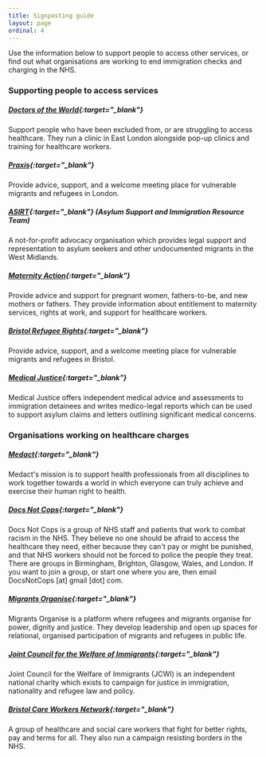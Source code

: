 ```yaml
---
title: Signposting guide
layout: page
ordinal: 4
---
```


Use the information below to support people to access other services, or find out what organisations are working to end immigration checks and charging in the NHS.

### Supporting people to access services

##### [Doctors of the World](http://www.doctorsoftheworld.org.uk/){:target="_blank"}

Support people who have been excluded from, or are struggling to access healthcare. They run a clinic in East London alongside pop-up clinics and training for healthcare workers.

##### [Praxis](http://www.praxis.org.uk/){:target="_blank"}

Provide advice, support, and a welcome meeting place for vulnerable migrants and refugees in London.

##### [ASIRT](http://asirt.org.uk/){:target="_blank"} (Asylum Support and Immigration Resource Team)

A not-for-profit advocacy organisation which provides legal support and representation to asylum seekers and other undocumented migrants in the West Midlands.

##### [Maternity Action](https://www.maternityaction.org.uk/){:target="_blank"}

Provide advice and support for pregnant women, fathers-to-be, and new mothers or fathers. They provide information about entitlement to maternity services, rights at work, and support for healthcare workers.

##### [Bristol Refugee Rights](https://www.bristolrefugeerights.org/){:target="_blank"}

Provide advice, support, and a welcome meeting place for vulnerable migrants and refugees in Bristol.

##### [Medical Justice](http://www.medicaljustice.org.uk/){:target="_blank"}

Medical Justice offers independent medical advice and assessments to immigration detainees and writes medico-legal reports which can be used to support asylum claims and letters outlining significant medical concerns.

### Organisations working on healthcare charges

##### [Medact](https://www.medact.org/){:target="_blank"}

Medact's mission is to support health professionals from all disciplines to work together towards a world in which everyone can truly achieve and exercise their human right to health.

##### [Docs Not Cops](http://www.docsnotcops.co.uk/){:target="_blank"}

Docs Not Cops is a group of NHS staff and patients that work to combat racism in the NHS. They believe no one should be afraid to access the healthcare they need, either because they can't pay or might be punished, and that NHS workers should not be forced to police the people they treat. There are groups in Birmingham, Brighton, Glasgow, Wales, and London. If you want to join a group, or start one where you are, then email DocsNotCops [at] gmail [dot] com.

##### [Migrants Organise](https://www.migrantsorganise.org/){:target="_blank"}

Migrants Organise is a platform where refugees and migrants organise for power, dignity and justice. They develop leadership and open up spaces for relational, organised participation of migrants and refugees in public life.

##### [Joint Council for the Welfare of Immigrants](http://www.jcwi.org.uk/){:target="_blank"}

Joint Council for the Welfare of Immigrants (JCWI) is an independent national charity which exists to campaign for justice in immigration, nationality and refugee law and policy.

##### [Bristol Care Workers Network](https://bristolcareworkersnetwork.org/){:target="_blank"}

A group of healthcare and social care workers that fight for better rights, pay and terms for all. They also run a campaign resisting borders in the NHS.
